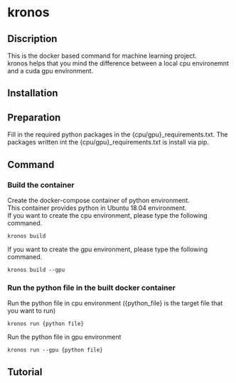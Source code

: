 # kronos
## Discription
This is the docker based command for machine learning project.  
kronos helps that you mind the difference between a local cpu environemnt and a cuda gpu environment.  

## Installation


## Preparation
Fill in the required python packages in the {cpu/gpu}\_requirements.txt.
The packages written int the {cpu/gpu}\_requirements.txt is install via pip.

## Command
### Build the container
Create the docker-compose container of python environment.  
This container provides python in Ubuntu 18.04 environment.  
If you want to create the cpu environment, please type the following commaned.
```
kronos build
```
If you want to create the gpu environment, please type the following commaned.
```
kronos build --gpu
```

### Run the python file in the built docker container
Run the python file in cpu environment
({python\_file} is the target file that you want to run)
```
kronos run {python file}
```
Run the python file in gpu environment
```
kronos run --gpu {python file}
```

## Tutorial


